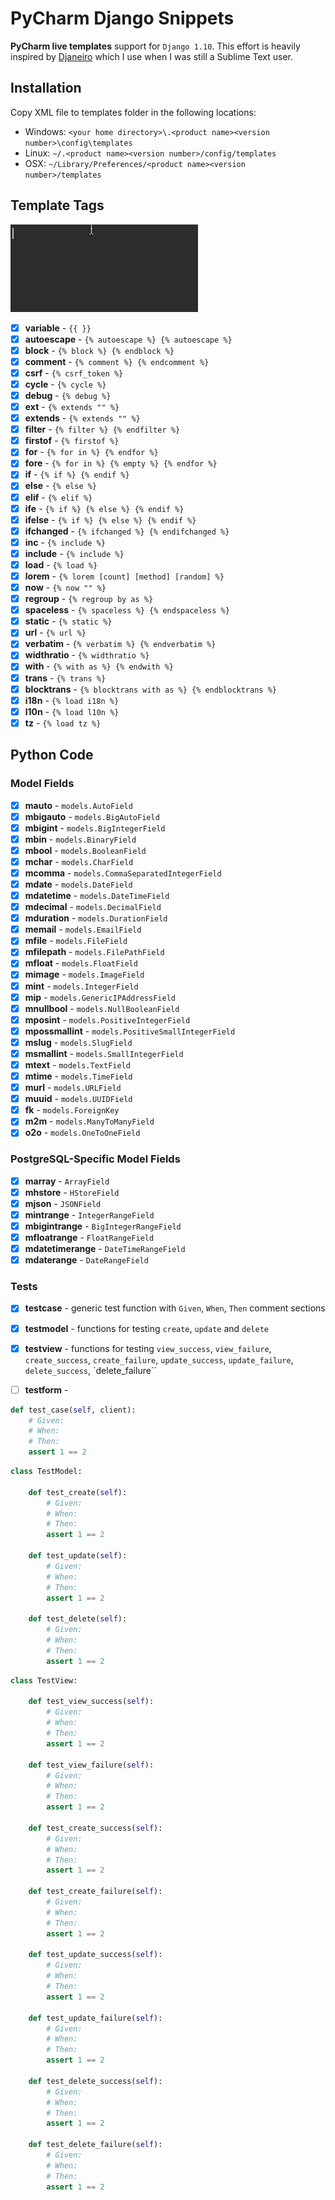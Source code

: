# PyCharm Django Snippets

**PyCharm live templates** support for `Django 1.10`. This effort is heavily inspired by [Djaneiro](https://github.com/squ1b3r/Djaneiro) which I use when I was still a Sublime Text user.

## Installation

Copy XML file to templates folder in the following locations:

* Windows: `<your home directory>\.<product name><version number>\config\templates`
* Linux: `~/.<product name><version number>/config/templates`
* OSX: `~/Library/Preferences/<product name><version number>/templates`

## Template Tags

![](template-demo.gif)

- [x] **variable** - `{{ }}`
- [x] **autoescape** - `{% autoescape %} {% autoescape %}`
- [x] **block** - `{% block %} {% endblock %}`
- [x] **comment** - `{% comment %} {% endcomment %}`
- [x] **csrf** - `{% csrf_token %}`
- [x] **cycle** - `{% cycle %}`
- [x] **debug** - `{% debug %}`
- [x] **ext** - `{% extends "" %}`
- [x] **extends** - `{% extends "" %}`
- [x] **filter** - `{% filter %} {% endfilter %}`
- [x] **firstof** - `{% firstof %}`
- [x] **for** - `{% for in %} {% endfor %}`
- [x] **fore** - `{% for in %} {% empty %} {% endfor %}`
- [x] **if** - `{% if %} {% endif %}`
- [x] **else** - `{% else %}`
- [x] **elif** - `{% elif %}`
- [x] **ife** - `{% if %} {% else %} {% endif %}`
- [x] **ifelse** - `{% if %} {% else %} {% endif %}`
- [x] **ifchanged** - `{% ifchanged %} {% endifchanged %}`
- [x] **inc** - `{% include %}`
- [x] **include** - `{% include %}`
- [x] **load** - `{% load %}`
- [x] **lorem** - `{% lorem [count] [method] [random] %}`
- [x] **now** - `{% now "" %}`
- [x] **regroup** - `{% regroup by as %}`
- [x] **spaceless** - `{% spaceless %} {% endspaceless %}`
- [x] **static** - `{% static %}`
- [x] **url** - `{% url %}`
- [x] **verbatim** - `{% verbatim %} {% endverbatim %}`
- [x] **widthratio** - `{% widthratio %}`
- [x] **with** - `{% with as %} {% endwith %}`
- [x] **trans** - `{% trans %}`
- [x] **blocktrans** - `{% blocktrans with as %} {% endblocktrans %}`
- [x] **i18n** - `{% load i18n %}`
- [x] **l10n** - `{% load l10n %}`
- [x] **tz** - `{% load tz %}`

## Python Code

### Model Fields

- [x] **mauto** - `models.AutoField`
- [x] **mbigauto** - `models.BigAutoField`
- [x] **mbigint** - `models.BigIntegerField`
- [x] **mbin** - `models.BinaryField`
- [x] **mbool** - `models.BooleanField`
- [x] **mchar** - `models.CharField`
- [x] **mcomma** - `models.CommaSeparatedIntegerField`
- [x] **mdate** - `models.DateField`
- [x] **mdatetime** - `models.DateTimeField`
- [x] **mdecimal** - `models.DecimalField`
- [x] **mduration** - `models.DurationField`
- [x] **memail** - `models.EmailField`
- [x] **mfile** - `models.FileField`
- [x] **mfilepath** - `models.FilePathField`
- [x] **mfloat** - `models.FloatField`
- [x] **mimage** - `models.ImageField`
- [x] **mint** - `models.IntegerField`
- [x] **mip** - `models.GenericIPAddressField`
- [x] **mnullbool** - `models.NullBooleanField`
- [x] **mposint** - `models.PositiveIntegerField`
- [x] **mpossmallint** - `models.PositiveSmallIntegerField`
- [x] **mslug** - `models.SlugField`
- [x] **msmallint** - `models.SmallIntegerField`
- [x] **mtext** - `models.TextField`
- [x] **mtime** - `models.TimeField`
- [x] **murl** - `models.URLField`
- [x] **muuid** - `models.UUIDField`
- [x] **fk** - `models.ForeignKey`
- [x] **m2m** - `models.ManyToManyField`
- [x] **o2o** - `models.OneToOneField`

### PostgreSQL-Specific Model Fields

- [x] **marray** - `ArrayField`
- [x] **mhstore** - `HStoreField`
- [x] **mjson** - `JSONField`
- [x] **mintrange** - `IntegerRangeField`
- [x] **mbigintrange** - `BigIntegerRangeField`
- [x] **mfloatrange** - `FloatRangeField`
- [x] **mdatetimerange** - `DateTimeRangeField`
- [x] **mdaterange** - `DateRangeField`

### Tests

- [x] **testcase** - generic test function with `Given`, `When`, `Then` comment sections
- [x] **testmodel** - functions for testing `create`, `update` and `delete`
- [x] **testview** - functions for testing `view_success`, `view_failure`, `create_success`, `create_failure`, `update_success`, `update_failure`, `delete_success`, `delete_failure``
- [ ] **testform** - 


```python
def test_case(self, client):
    # Given: 
    # When:
    # Then:
    assert 1 == 2
```

```python
class TestModel:

    def test_create(self):
        # Given: 
        # When:
        # Then:
        assert 1 == 2

    def test_update(self):
        # Given: 
        # When:
        # Then:
        assert 1 == 2

    def test_delete(self):
        # Given: 
        # When:
        # Then:
        assert 1 == 2
```

```python
class TestView:

    def test_view_success(self):
        # Given: 
        # When:
        # Then:
        assert 1 == 2

    def test_view_failure(self):
        # Given: 
        # When:
        # Then:
        assert 1 == 2

    def test_create_success(self):
        # Given: 
        # When:
        # Then:
        assert 1 == 2

    def test_create_failure(self):
        # Given: 
        # When:
        # Then:
        assert 1 == 2

    def test_update_success(self):
        # Given: 
        # When:
        # Then:
        assert 1 == 2

    def test_update_failure(self):
        # Given: 
        # When:
        # Then:
        assert 1 == 2

    def test_delete_success(self):
        # Given: 
        # When:
        # Then:
        assert 1 == 2

    def test_delete_failure(self):
        # Given: 
        # When:
        # Then:
        assert 1 == 2
```
